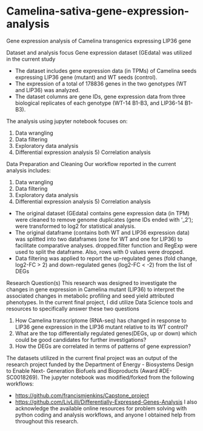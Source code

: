 # Camelina-sativa-gene-expression-analysis
Gene expression analysis of Camelina transgenics expressing LIP36 gene

Dataset and analysis focus
Gene expression dataset (GEdata) was utilized in the current study
- The dataset includes gene expression data (in TPMs) of Camelina seeds expressing LIP36 gene (mutant) and WT seeds (control).
- The expression of a total of 178836 genes in the two genotypes (WT and LIP36) was analyzed.
- The dataset columns are gene IDs, gene expression data from three biological replicates of each genotype (WT-14 B1-B3, and LIP36-14 B1-B3).

The analysis using jupyter notebook focuses on:
1) Data wrangling
2) Data filtering
3) Exploratory data analysis
4) Differential expression analysis 5) Correlation analysis

Data Preparation and Cleaning
Our workflow reported in the current analysis includes:
1) Data wrangling
2) Data filtering
3) Exploratory data analysis
4) Differential expression analysis 5) Correlation analysis
- The original dataset (GEdata) contains gene expression data (in TPM) were cleaned to remove genome duplicates (gene IDs ended with ‘_2’); were transformed to log2 for statistical analysis.
- The original dataframe (contains both WT and LIP36 expression data) was splitted into two dataframes (one for WT and one for LIP36) to facilitate comparative analyses. dropped.filter function and RegExp were used to split the dataframe. Also, rows with 0 values were dropped.
- Data filtering was applied to report the up-regulated genes (fold change, log2-FC > 2) and down-regulated genes (log2-FC < -2) from the list of DEGs

Research Question(s)
This research was designed to investigate the changes in gene expression in Camelina mutant (LIP36) to interpret the associated changes in metabolic profiling and seed yield attributed phenotypes.
In the current final project, I did utilize Data Science tools and resources to specifically answer these two questions
1) How Camelina transcriptome (RNA-seq) has changed in response to LIP36 gene expression in the LIP36 mutant relative to its WT control?
2) What are the top differentially regulated genes(DEGs, up or down) which could be good candidates for further investigations?
3) How the DEGs are correlated in terms of patterns of gene expression?

The datasets utilized in the current final project was an output of the research project funded by the Department of Energy - Biosystems Design to Enable Next- Generation Biofuels and Bioproducts (Award #DE-SC0018269).
The jupyter notebook was modified/forked from the following workflows: 
- https://github.com/francismjenkins/Capstone_project
- https://github.com/LivLilli/Differentially-Expressed-Genes-Analysis
I also acknowledge the available online resources for problem solving with python coding and analysis workflows, and anyone I obtained help from throughout this research.
